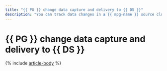 ```yaml
---
title: "{{ PG }} change data capture and delivery to {{ DS }}"
description: "You can track data changes in a {{ mpg-name }} source cluster and send them to a {{ yds-name }} target cluster using Change Data Capture (CDC)."
---
```


# {{ PG }} change data capture and delivery to {{ DS }}

{% include [article-body](../../_tutorials/dataplatform/datatransfer/mpg-to-yds.md) %}
